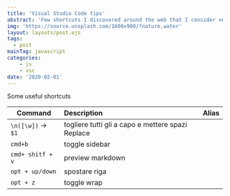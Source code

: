 ```yaml
---
title: 'Visual Studio Code tips'
abstract: 'Few shortcuts I discovered around the web that I consider very helpful'
img: 'https://source.unsplash.com/1600x900/?nature,water'
layout: layouts/post.ejs
tags:
  - post
mainTag: javascript
categories:
    - js
    - vsc
date: '2020-02-01'
---
```


Some useful shortcuts

| Command          | Description            | Alias  |
| -------------    |:----------------| ------------:|
| `\n([\w])` -> ` $1`      | togliere tutti gli a capo e mettere spazi Replace    |  |
| `cmd+b` | toggle sidebar    |  |
| `cmd+ shitf + v` | preview markdown    |  |
| `opt + up/down` | spostare riga    |  |
| `opt + z` | toggle wrap    |  |
